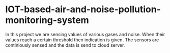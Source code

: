 # IOT-based-air-and-noise-pollution-monitoring-system
In this project we are sensing values of various gases and noise. When their values reach a certain threshold then indication is given. The sensors are continiously sensed and the data is send to cloud server.
